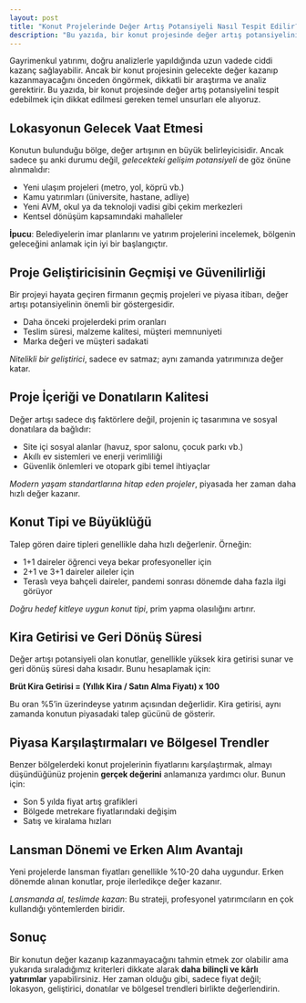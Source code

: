 ```yaml
---
layout: post
title: "Konut Projelerinde Değer Artış Potansiyeli Nasıl Tespit Edilir?"
description: "Bu yazıda, bir konut projesinde değer artış potansiyelini tespit edebilmek için dikkat edilmesi gereken temel unsurları ele alıyoruz."
---
```


Gayrimenkul yatırımı, doğru analizlerle yapıldığında uzun vadede ciddi kazanç sağlayabilir. Ancak bir konut projesinin gelecekte değer kazanıp kazanmayacağını önceden öngörmek, dikkatli bir araştırma ve analiz gerektirir. Bu yazıda, bir konut projesinde değer artış potansiyelini tespit edebilmek için dikkat edilmesi gereken temel unsurları ele alıyoruz.

## Lokasyonun Gelecek Vaat Etmesi

Konutun bulunduğu bölge, değer artışının en büyük belirleyicisidir. Ancak sadece şu anki durumu değil, *gelecekteki gelişim potansiyeli* de göz önüne alınmalıdır:

- Yeni ulaşım projeleri (metro, yol, köprü vb.)
- Kamu yatırımları (üniversite, hastane, adliye)
- Yeni AVM, okul ya da teknoloji vadisi gibi çekim merkezleri
- Kentsel dönüşüm kapsamındaki mahalleler

**İpucu**: Belediyelerin imar planlarını ve yatırım projelerini incelemek, bölgenin geleceğini anlamak için iyi bir başlangıçtır.

## Proje Geliştiricisinin Geçmişi ve Güvenilirliği

Bir projeyi hayata geçiren firmanın geçmiş projeleri ve piyasa itibarı, değer artışı potansiyelinin önemli bir göstergesidir.

- Daha önceki projelerdeki prim oranları
- Teslim süresi, malzeme kalitesi, müşteri memnuniyeti
- Marka değeri ve müşteri sadakati

*Nitelikli bir geliştirici*, sadece ev satmaz; aynı zamanda yatırımınıza değer katar.

## Proje İçeriği ve Donatıların Kalitesi

Değer artışı sadece dış faktörlere değil, projenin iç tasarımına ve sosyal donatılara da bağlıdır:

- Site içi sosyal alanlar (havuz, spor salonu, çocuk parkı vb.)
- Akıllı ev sistemleri ve enerji verimliliği
- Güvenlik önlemleri ve otopark gibi temel ihtiyaçlar

*Modern yaşam standartlarına hitap eden projeler*, piyasada her zaman daha hızlı değer kazanır.

## Konut Tipi ve Büyüklüğü

Talep gören daire tipleri genellikle daha hızlı değerlenir. Örneğin:

- 1+1 daireler öğrenci veya bekar profesyoneller için
- 2+1 ve 3+1 daireler aileler için
- Teraslı veya bahçeli daireler, pandemi sonrası dönemde daha fazla ilgi görüyor

*Doğru hedef kitleye uygun konut tipi*, prim yapma olasılığını artırır.

## Kira Getirisi ve Geri Dönüş Süresi

Değer artışı potansiyeli olan konutlar, genellikle yüksek kira getirisi sunar ve geri dönüş süresi daha kısadır. Bunu hesaplamak için:

**Brüt Kira Getirisi = (Yıllık Kira / Satın Alma Fiyatı) x 100**

Bu oran %5’in üzerindeyse yatırım açısından değerlidir. Kira getirisi, aynı zamanda konutun piyasadaki talep gücünü de gösterir.

## Piyasa Karşılaştırmaları ve Bölgesel Trendler

Benzer bölgelerdeki konut projelerinin fiyatlarını karşılaştırmak, almayı düşündüğünüz projenin **gerçek değerini** anlamanıza yardımcı olur. Bunun için:

- Son 5 yılda fiyat artış grafikleri
- Bölgede metrekare fiyatlarındaki değişim
- Satış ve kiralama hızları

## Lansman Dönemi ve Erken Alım Avantajı

Yeni projelerde lansman fiyatları genellikle %10-20 daha uygundur. Erken dönemde alınan konutlar, proje ilerledikçe değer kazanır.

*Lansmanda al, teslimde kazan*: Bu strateji, profesyonel yatırımcıların en çok kullandığı yöntemlerden biridir.

## Sonuç

Bir konutun değer kazanıp kazanmayacağını tahmin etmek zor olabilir ama yukarıda sıraladığımız kriterleri dikkate alarak **daha bilinçli ve kârlı yatırımlar** yapabilirsiniz. Her zaman olduğu gibi, sadece fiyat değil; lokasyon, geliştirici, donatılar ve bölgesel trendleri birlikte değerlendirin.